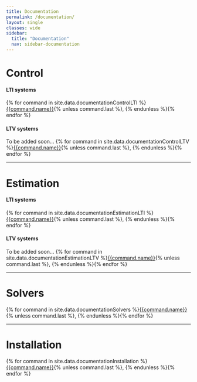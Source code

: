 ```yaml
---
title: Documentation
permalink: /documentation/
layout: single
classes: wide
sidebar:
  title: "Documentation"
  nav: sidebar-documentation
---
```


# Control
#### LTI systems
{% for command in site.data.documentationControlLTI %}[{{command.name}}]({{command.url}}){% unless command.last %}, {% endunless %}{% endfor %}
#### LTV systems
To be added soon...
{% for command in site.data.documentationControlLTV %}[{{command.name}}]({{command.url}}){% unless command.last %}, {% endunless %}{% endfor %}

***
# Estimation
#### LTI systems
{% for command in site.data.documentationEstimationLTI %}[{{command.name}}]({{command.url}}){% unless command.last %}, {% endunless %}{% endfor %}
#### LTV systems
To be added soon...
{% for command in site.data.documentationEstimationLTV %}[{{command.name}}]({{command.url}}){% unless command.last %}, {% endunless %}{% endfor %}

***

# Solvers
{% for command in site.data.documentationSolvers %}[{{command.name}}]({{command.url}}){% unless command.last %}, {% endunless %}{% endfor %}

***

# Installation
{% for command in site.data.documentationInstallation %}[{{command.name}}]({{command.url}}){% unless command.last %}, {% endunless %}{% endfor %}
